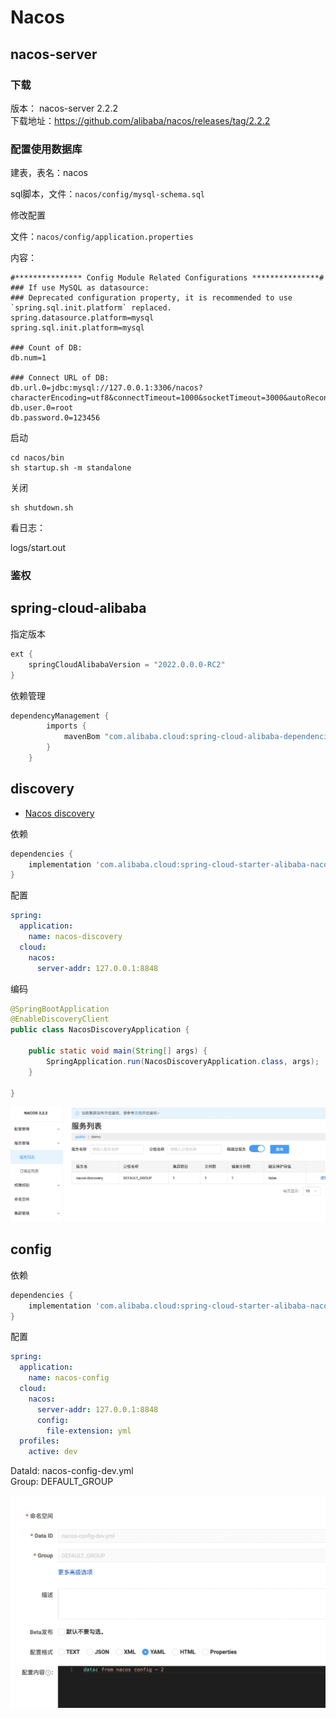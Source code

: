 # Nacos

## nacos-server

### 下载

 版本： nacos-server 2.2.2 <br>
下载地址：https://github.com/alibaba/nacos/releases/tag/2.2.2

### 配置使用数据库

建表，表名：nacos

sql脚本，文件：`nacos/config/mysql-schema.sql`

修改配置

文件：`nacos/config/application.properties`

内容：

```properties
#*************** Config Module Related Configurations ***************#
### If use MySQL as datasource:
### Deprecated configuration property, it is recommended to use `spring.sql.init.platform` replaced.
spring.datasource.platform=mysql
spring.sql.init.platform=mysql

### Count of DB:
db.num=1

### Connect URL of DB:
db.url.0=jdbc:mysql://127.0.0.1:3306/nacos?characterEncoding=utf8&connectTimeout=1000&socketTimeout=3000&autoReconnect=true&useUnicode=true&useSSL=false&serverTimezone=UTC
db.user.0=root
db.password.0=123456
```

启动

```shell
cd nacos/bin
sh startup.sh -m standalone
```

关闭
```shell
sh shutdown.sh
```

看日志：

logs/start.out

### 鉴权


## spring-cloud-alibaba

指定版本

```groovy
ext {
    springCloudAlibabaVersion = "2022.0.0.0-RC2"
}
```

依赖管理

```groovy
dependencyManagement {
        imports {
            mavenBom "com.alibaba.cloud:spring-cloud-alibaba-dependencies:${springCloudAlibabaVersion}"
        }
    }
```

## discovery

- [Nacos discovery](https://github.com/alibaba/spring-cloud-alibaba/wiki/Nacos-discovery)

依赖

```groovy
dependencies {
    implementation 'com.alibaba.cloud:spring-cloud-starter-alibaba-nacos-discovery'
}
```

配置

```yaml
spring:
  application:
    name: nacos-discovery
  cloud:
    nacos:
      server-addr: 127.0.0.1:8848
```

编码

```java
@SpringBootApplication
@EnableDiscoveryClient
public class NacosDiscoveryApplication {

    public static void main(String[] args) {
        SpringApplication.run(NacosDiscoveryApplication.class, args);
    }

}
```

![](../images/nacos-discovery.png)

## config

依赖

```groovy
dependencies {
    implementation 'com.alibaba.cloud:spring-cloud-starter-alibaba-nacos-config'
}
```

配置

```yaml
spring:
  application:
    name: nacos-config
  cloud:
    nacos:
      server-addr: 127.0.0.1:8848
      config:
        file-extension: yml
  profiles:
    active: dev
```

DataId: nacos-config-dev.yml <br>
Group: DEFAULT_GROUP <br>

![](../images/nacos-config-edit.png)

